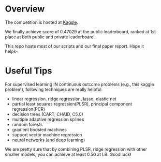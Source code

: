 # Overview

The competition is hosted at [Kaggle](https://www.kaggle.com/c/cs5785-fall18-final).

We finally achieve score of 0.47029 at the public leaderboard, ranked at 1st place at both public and private leaderboard. 

This repo hosts most of our scripts and our final paper report. Hope it helps~

# Useful Tips

For supervised learning IN continuous outcome problems (e.g., this kaggle problem), following techniques are really helpful:

- linear regression, ridge regression, lasso, elastic net
- partial least squares regression(PLSR), principal component regression(PCR)
- decision trees (CART, CHAID, C5.0)
- multiple adaptive regression splines
- random forests
- gradient boosted machines
- support vector machine regression
- neural networks (and deep learning)

We are pretty sure that by combining PLSR, ridge regression with other smaller models, you can achieve at least 0.50 at LB. Good luck!
